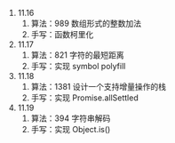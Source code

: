 <!--
 * @Author: Ying Zhang
 * @Date: 2021-11-17 09:59:16
 * @LastEditTime: 2021-11-19 15:47:58
 * @LastEditors: Ying Zhang
 * @Description:
 * @FilePath: /每日一题/REDME.md
 * 道阻且长，行则将至
-->

1. 11.16
   1. 算法：989 数组形式的整数加法
   2. 手写：函数柯里化
2. 11.17
   1. 算法：821 字符的最短距离
   2. 手写：实现 symbol polyfill
3. 11.18
   1. 算法：1381 设计一个支持增量操作的栈
   2. 手写：实现 Promise.allSettled
4. 11.19
   1. 算法：394 字符串解码
   2. 手写：实现 Object.is()

